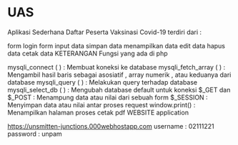 # UAS 
Aplikasi Sederhana Daftar Peserta Vaksinasi Covid-19 terdiri dari :

form login
form input data
simpan data
menampilkan data
edit data
hapus data
cetak data
KETERANGAN Fungsi yang ada di php

mysqli_connect ( ) : Membuat koneksi ke database
mysqli_fetch_array ( ) : Mengambil hasil baris sebagai asosiatif , array numerik , atau keduanya dari database
mysqli_query ( ) : Melakukan query terhadap database
mysqli_select_db ( ) : Mengubah database default untuk koneksi
$_GET dan $_POST : Menampung data atau nilai dari sebuah form
$_SESSION : Menyimpan data atau nilai antar proses request
window.print() : Menampilkan halaman proses cetak pdf
WEBSITE application

https://unsmitten-junctions.000webhostapp.com username : 02111221 password : unpam
